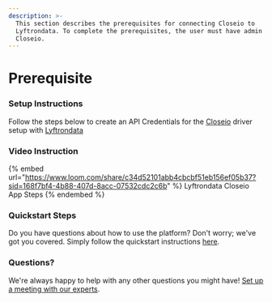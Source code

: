 ```yaml
---
description: >-
  This section describes the prerequisites for connecting Closeio to
  Lyftrondata. To complete the prerequisites, the user must have admin access to
  Closeio.
---
```


# Prerequisite

<mark style="color:blue;"></mark>

### Setup Instructions

Follow the steps below to create an API Credentials for the [Closeio](https://www.lyftrondata.com/integration/sales-analytics/closeio/) driver setup with [Lyftrondata](https://www.lyftrondata.com)

### Video Instruction

{% embed url="https://www.loom.com/share/c34d52101abb4cbcbf51eb156ef05b37?sid=168f7bf4-4b88-407d-8acc-07532cdc2c6b" %}
Lyftrondata Closeio App Steps
{% endembed %}

### Quickstart Steps

Do you have questions about how to use the platform? Don't worry; we've got you covered. Simply follow the quickstart instructions [here](README.md).

### Questions? <a href="#questions" id="questions"></a>

We're always happy to help with any other questions you might have! [Set up a meeting with our experts](https://www.lyftrondata.com/book-a-meeting/).

